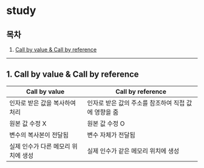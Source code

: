 # study

## 목차
1. [Call by value &amp; Call by reference](#1-call-by-value--call-by-reference)

---

## 1. Call by value & Call by reference
| Call by value | Call by reference |
| --- | --- |
| 인자로 받은 값을 복사하여 처리 | 인자로 받은 값의 주소를 참조하여 직접 값에 영향을 줌 |
| 원본 값 수정 X | 원본 값 수정 O |
| 변수의 복사본이 전달됨 | 변수 자체가 전달됨 |
| 실제 인수가 다른 메모리 위치에 생성 | 실제 인수가 같은 메모리 위치에 생성 |
